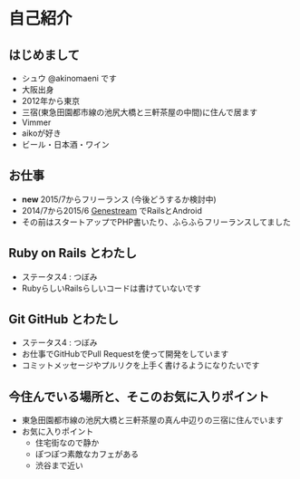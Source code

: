 # 自己紹介

## はじめまして

- シュウ @akinomaeni です
- 大阪出身
- 2012年から東京
- 三宿(東急田園都市線の池尻大橋と三軒茶屋の中間)に住んで居ます
- Vimmer
- aikoが好き
- ビール・日本酒・ワイン

## お仕事

- __new__ 2015/7からフリーランス (今後どうするか検討中)
- 2014/7から2015/6 [Genestream](http://genestream.co.jp) でRailsとAndroid
- その前はスタートアップでPHP書いたり、ふらふらフリーランスしてました

## Ruby on Rails とわたし

- ステータス4 : つぼみ
- RubyらしいRailsらしいコードは書けていないです

## Git GitHub とわたし

- ステータス4 : つぼみ
- お仕事でGitHubでPull Requestを使って開発をしています
- コミットメッセージやプルリクを上手く書けるようになりたいです

## 今住んでいる場所と、そこのお気に入りポイント

- 東急田園都市線の池尻大橋と三軒茶屋の真ん中辺りの三宿に住んでいます
- お気に入りポイント
    - 住宅街なので静か
    - ぽつぽつ素敵なカフェがある
    - 渋谷まで近い
